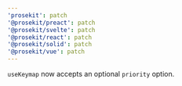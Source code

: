 ```yaml
---
'prosekit': patch
'@prosekit/preact': patch
'@prosekit/svelte': patch
'@prosekit/react': patch
'@prosekit/solid': patch
'@prosekit/vue': patch
---
```


`useKeymap` now accepts an optional `priority` option.
